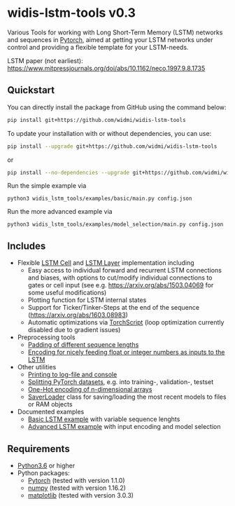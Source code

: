 # widis-lstm-tools v0.3

Various Tools for working with Long Short-Term Memory (LSTM) networks and sequences in [Pytorch](https://pytorch.org/),
aimed at getting your LSTM networks under control and providing a flexible template for your LSTM-needs.

LSTM paper (not earliest): https://www.mitpressjournals.org/doi/abs/10.1162/neco.1997.9.8.1735

## Quickstart

You can directly install the package from GitHub using the command below:

```bash
pip install git+https://github.com/widmi/widis-lstm-tools
```

To update your installation with or without dependencies, you can use:

```bash
pip install --upgrade git+https://github.com/widmi/widis-lstm-tools
```

or

```bash
pip install --no-dependencies --upgrade git+https://github.com/widmi/widis-lstm-tools
```

Run the simple example via

`python3 widis_lstm_tools/examples/basic/main.py config.json`

Run the more advanced example via

`python3 widis_lstm_tools/examples/model_selection/main.py config.json`

## Includes

- Flexible [LSTM Cell](widis_lstm_tools/nn.py#L67) and [LSTM Layer](widis_lstm_tools/nn.py#L394) implementation including
  - Easy access to individual forward and recurrent LSTM connections and biases, with options to cut/modify individual connections to gates or cell input (see e.g. https://arxiv.org/abs/1503.04069 for some useful modifications)
  - Plotting function for LSTM internal states
  - Support for Ticker/Tinker-Steps at the end of the sequence (https://arxiv.org/abs/1603.08983)
  - Automatic optimizations via [TorchScript](https://pytorch.org/docs/stable/jit.html) (loop optimization currently disabled due to gradient issues)
- Preprocessing tools
  - [Padding of different sequence lengths](widis_lstm_tools/preprocessing.py#L108)
  - [Encoding for nicely feeding float or integer numbers as inputs to the LSTM](widis_lstm_tools/preprocessing.py#L229)
- Other utilities
  - [Printing to log-file and console](widis_lstm_tools/utils/collection.py#L244)
  - [Splitting PyTorch datasets](widis_lstm_tools/preprocessing.py#L44), e.g. into training-, validation-, testset
  - [One-Hot encoding of n-dimensional arrays](widis_lstm_tools/preprocessing.py#L14)
  - [SaverLoader](widis_lstm_tools/collection.py#L56) class for saving/loading the most recent models to files or RAM objects
- Documented examples
  - [Basic LSTM example](widis_lstm_tools/examples/basic/main.py) with variable sequence lenghts
  - [Advanced LSTM example](widis_lstm_tools/examples/model_selection/main.py) with input encoding and model selection

## Requirements

- [Python3.6](https://www.python.org/) or higher
- Python packages:
   - [Pytorch](https://pytorch.org/) (tested with version 1.1.0)
   - [numpy](https://www.numpy.org/) (tested with version 1.16.2)
   - [matplotlib](https://matplotlib.org/) (tested with version 3.0.3)
   